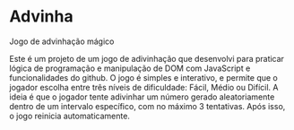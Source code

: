 # Advinha
Jogo de advinhação mágico
<p>
Este é um projeto de um jogo de adivinhação que desenvolvi para praticar lógica de programação e manipulação de DOM com JavaScript e funcionalidades do github. 
O jogo é simples e interativo, e permite que o jogador escolha entre três níveis de dificuldade: Fácil, Médio ou Difícil. A ideia é que o jogador tente adivinhar um número gerado aleatoriamente dentro de um intervalo específico, com no máximo 3 tentativas. Após isso, o jogo reinicia automaticamente.
</p>
